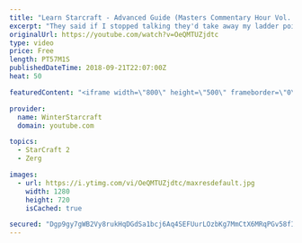 ```yaml
---
title: "Learn Starcraft - Advanced Guide (Masters Commentary Hour Vol. 1)"
excerpt: "They said if I stopped talking they'd take away my ladder points. Next one I upload will have more terran/toss blame RNGesus."
originalUrl: https://youtube.com/watch?v=OeQMTUZjdtc
type: video
price: Free
length: PT57M1S
publishedDateTime: 2018-09-21T22:07:00Z
heat: 50

featuredContent: "<iframe width=\"800\" height=\"500\" frameborder=\"0\" src=\"https://www.youtube.com/embed/OeQMTUZjdtc\" allow=\"accelerometer; autoplay; encrypted-media; gyroscope; picture-in-picture\" allowfullscreen></iframe>"

provider:
  name: WinterStarcraft
  domain: youtube.com

topics:
  - StarCraft 2
  - Zerg

images:
  - url: https://i.ytimg.com/vi/OeQMTUZjdtc/maxresdefault.jpg
    width: 1280
    height: 720
    isCached: true

secured: "Dgp9gy7gWB2Vy8rukHqDGdSa1bcj6Aq4SEFUurLOzbKg7MmCtX6MRqPGv58fINGBH8/mN6Jn1CDbfaRlkZLTvlTarmeexD2vyknjVvkSs4brlP/1+O9gVbf1+s+6Ks8hXZeMj/oy+mYAivNwvQxIi2cQDIIOIlZwPN0jgROG2NV9oZt+OJJdIQ+Nzbc16pDNDubMXJiWBsWYVy8LjzQDfZNX9Z1VN4VHihMBHggQI/kPa7ALGP/tjK9GDMwpzsImnfcTQhhSxLwNho4EW0Bicm73mEhiJbaM3C6r9+DzYu/iXR0uykKpNuS/S4lBdtOJ+Q4QQwQG2mVDaLW6SUc0K5HX6Xn80ntlAju9qqY9QxQ/6I1ioyGXRmbMBlrXFG8Dpwr5tm6MPmAl+Q4PAzXMAZrn5NQg/AY/UEdvUXFGya8=;lDfRmVJNYbYCxxP5ZFOIFw=="
---
```


